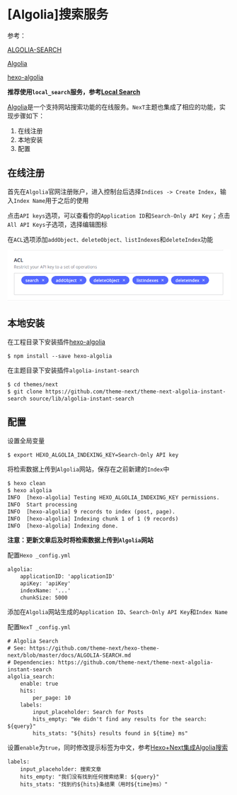 
# [Algolia]搜索服务

参考：

[ALGOLIA-SEARCH](https://github.com/theme-next/hexo-theme-next/blob/master/docs/ALGOLIA-SEARCH.md)

[Algolia](http://theme-next.iissnan.com/third-party-services.html#algolia-search)

[hexo-algolia](https://www.npmjs.com/package/hexo-algolia)

**推荐使用`local_search`服务，参考[Local Search](../base/本地搜索服务.md)**

[Algolia](https://www.algolia.com/)是一个支持网站搜索功能的在线服务。`NexT`主题也集成了相应的功能，实现步骤如下：

1. 在线注册
2. 本地安装
3. 配置

## 在线注册

首先在`Algolia`官网注册账户，进入控制台后选择`Indices -> Create Index`，输入`Index Name`用于之后的使用

点击`API keys`选项，可以查看你的`Application ID`和`Search-Only API Key`；点击`All API Keys`子选项，选择编辑图标

在`ACL`选项添加`addObject、deleteObject、listIndexes`和`deleteIndex`功能

![](./imgs/algolia-acl.png)

## 本地安装

在工程目录下安装插件[hexo-algolia](https://github.com/oncletom/hexo-algolia)

    $ npm install --save hexo-algolia

在主题目录下安装插件`algolia-instant-search`

    $ cd themes/next
    $ git clone https://github.com/theme-next/theme-next-algolia-instant-search source/lib/algolia-instant-search

## 配置

设置全局变量

    $ export HEXO_ALGOLIA_INDEXING_KEY=Search-Only API key

将检索数据上传到`Algolia`网站，保存在之前新建的`Index`中

    $ hexo clean
    $ hexo algolia
    INFO  [hexo-algolia] Testing HEXO_ALGOLIA_INDEXING_KEY permissions.
    INFO  Start processing
    INFO  [hexo-algolia] 9 records to index (post, page).
    INFO  [hexo-algolia] Indexing chunk 1 of 1 (9 records)
    INFO  [hexo-algolia] Indexing done.

**注意：更新文章后及时将检索数据上传到`Algolia`网站**

配置`Hexo _config.yml`

    algolia:
        applicationID: 'applicationID'
        apiKey: 'apiKey'
        indexName: '...'
        chunkSize: 5000

添加在`Algolia`网站生成的`Application ID`、`Search-Only API Key`和`Index Name`

配置`NexT _config.yml`

    # Algolia Search
    # See: https://github.com/theme-next/hexo-theme-next/blob/master/docs/ALGOLIA-SEARCH.md
    # Dependencies: https://github.com/theme-next/theme-next-algolia-instant-search
    algolia_search:
        enable: true
        hits:
            per_page: 10
        labels:
            input_placeholder: Search for Posts
            hits_empty: "We didn't find any results for the search: ${query}"
            hits_stats: "${hits} results found in ${time} ms"

设置`enable`为`true`，同时修改提示标签为中文，参考[Hexo+Next集成Algolia搜索](https://juejin.im/post/5af3f9d1518825673e35a6eb)

    labels:
        input_placeholder: 搜索文章
        hits_empty: "我们没有找到任何搜索结果: ${query}"
        hits_stats: "找到约${hits}条结果（用时${time}ms）"
